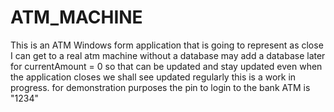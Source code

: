 # ATM_MACHINE
This is an ATM Windows form application that is going to represent as close I can get to a real atm machine without a database may add a database later for currentAmount = 0 so that can be updated and stay updated even when the application closes we shall see updated regularly  this is a work in progress.
 for demonstration purposes the pin to login to the bank ATM is "1234"
